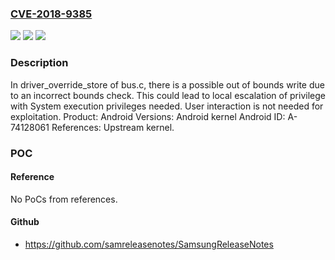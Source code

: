 ### [CVE-2018-9385](https://cve.mitre.org/cgi-bin/cvename.cgi?name=CVE-2018-9385)
![](https://img.shields.io/static/v1?label=Product&message=Android&color=blue)
![](https://img.shields.io/static/v1?label=Version&message=n%2Fa&color=blue)
![](https://img.shields.io/static/v1?label=Vulnerability&message=Elevation%20of%20privilege&color=brighgreen)

### Description

In driver_override_store of bus.c, there is a possible out of bounds write due to an incorrect bounds check. This could lead to local escalation of privilege with System execution privileges needed. User interaction is not needed for exploitation. Product: Android Versions: Android kernel Android ID: A-74128061 References: Upstream kernel.

### POC

#### Reference
No PoCs from references.

#### Github
- https://github.com/samreleasenotes/SamsungReleaseNotes


